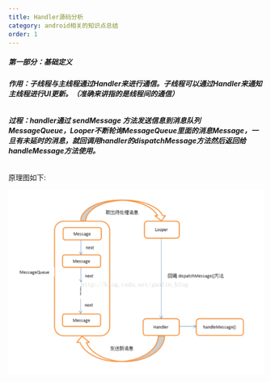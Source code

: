 ```yaml
---
title: Handler源码分析
category: android相关的知识点总结
order: 1
---
```


##### 第一部分：基础定义

###### **作用：子线程与主线程通过Handler来进行通信。子线程可以通过Handler来通知主线程进行UI更新。（准确来讲指的是线程间的通信）**

###### **过程：handler通过 sendMessage 方法发送信息到消息队列 MessageQueue，Looper不断轮询MessageQueue里面的消息Message，一旦有未延时的消息，就回调用handler的dispatchMessage方法然后返回给handleMessage方法使用。**

原理图如下:

![](\images\handler原理图.png)









